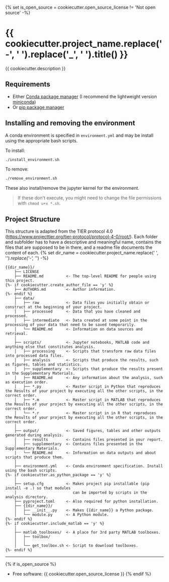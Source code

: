 {% set is_open_source = cookiecutter.open_source_license != 'Not open source' -%}
# {{ cookiecutter.project_name.replace('-', ' ').replace('_', ' ').title() }}

{{ cookiecutter.description }}

## Requirements

* Either [Conda package manager](https://conda.io/en/latest/) (I recommend the lightweight version [miniconda](https://docs.conda.io/en/latest/miniconda.html))
* Or [pip package manager](https://pypi.org/project/pip/)

## Installing and removing the environment

A conda environment is specified in `environment.yml` and may be install using the appropriate bash scripts. 

To install:

```bash
./install_environment.sh
```

To remove:

```bash
./remove_environment.sh
```

These also install/remove the jupyter kernel for the environment.

> If these don't execute, you might need to change the file permissions with `chmod u+x *.sh`.

## Project Structure
This structure is adapted from the TIER protocol 4.0 (https://www.projecttier.org/tier-protocol/protocol-4-0/root/).
Each folder and subfolder has to have a descriptive and meaningful name, contains the files that are supposed to be in there, and a readme file documents the content of each.
{% set dir_name = cookiecutter.project_name.replace(' ', '_').replace('-', '_') -%}

```
{{dir_name}}/
    ├── LICENSE
    ├── README.md          <- The top-level README for people using this project.
{%- if cookiecutter.create_author_file == 'y' %}
    ├── AUTHORS.md         <- Author information.
{%- endif %}
    ├── data/
    │   ├── raw            <- Data files you initially obtain or construct at the beginning of your project.
    │   ├── processed      <- Data that you have cleaned and processed.
    │   ├── intermediate   <- Data created at some point in the processing of your data that need to be saved temporarily.
    │   └── README.md      <- Information on data sources and retrieval. 
    │
    ├── scripts/           <- Jupyter notebooks, MATLAB code and anything else that constitutes analysis.
    │   ├── processing     <- Scripts that transform raw data files into processed data files.
    │   ├── analysis       <- Scripts that produce the results, such as figures, tables and statistics.
    │   ├── supplementary  <- Scripts that produce the results present in the Supplementary Materials.
    │   ├── README.md      <- Any information about the analysis, such as execution order. 
    │   ├── *.py           <- Master script in Python that reproduces the Results of your project by executing all the other scripts, in the correct order.
    │   ├── *.m            <- Master script in MATLAB that reproduces the Results of your project by executing all the other scripts, in the correct order.
    │   └── *.r            <- Master script in in R that reproduces the Results of your project by executing all the other scripts, in the correct order.
    │
    ├── output/            <- Saved figures, tables and other outputs generated during analysis.
    │   ├── results        <- Contains files presented in your report.
    │   ├── supplementary  <- Contains files presented in the Supplementary Materials.
    │   └── README.md      <- Information on data outputs and about scripts that produce them. 
    │
    ├── environment.yml    <- Conda environment specification. Install using the bash scripts.
{%- if cookiecutter.as_python_package == 'y' %}
    │
    ├── setup.cfg          <- Makes project pip installable (pip install -e .) so that modules 
    │                         can be imported by scripts in the analysis directory.
    ├── pyproject.toml     <- Also required for python installation.
    ├── {{dir_name}}/
    │   ├── __init__.py    <- Makes {{dir_name}} a Python package.
    │   └── module.py      <- A Python module.
{%- endif %}
{%- if cookiecutter.include_matlab == 'y' %}
    │
    ├── matlab_toolboxes/  <- A place for 3rd party MATLAB toolboxes.
    │   ├── toolbox/
    │   │
    │   └── get_toolbox.sh <- Script to download toolboxes.
{%- endif %}
 ```

---
{% if is_open_source %}
* Free software: {{ cookiecutter.open_source_license }}
{% endif %}

